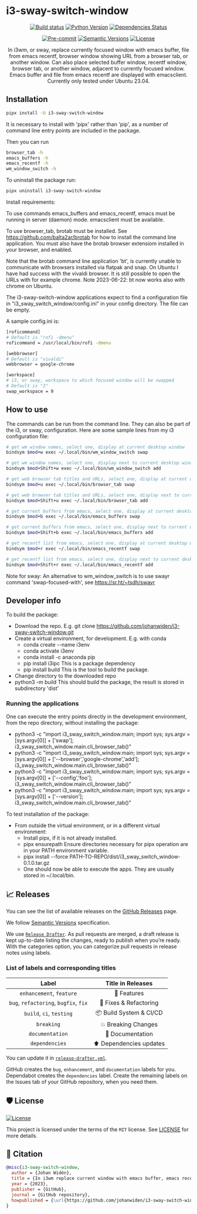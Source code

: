 # i3-sway-switch-window

<div align="center">

[![Build status](https://github.com/johanwiden/i3-sway-switch-window/workflows/build/badge.svg?branch=master&event=push)](https://github.com/johanwiden/i3-sway-switch-window/actions?query=workflow%3Abuild)
[![Python Version](https://img.shields.io/pypi/pyversions/i3-sway-switch-window.svg)](https://pypi.org/project/i3-sway-switch-window/)
[![Dependencies Status](https://img.shields.io/badge/dependencies-up%20to%20date-brightgreen.svg)](https://github.com/johanwiden/i3-sway-switch-window/pulls?utf8=%E2%9C%93&q=is%3Apr%20author%3Aapp%2Fdependabot)

[![Pre-commit](https://img.shields.io/badge/pre--commit-enabled-brightgreen?logo=pre-commit&logoColor=white)](https://github.com/johanwiden/i3-sway-switch-window/blob/master/.pre-commit-config.yaml)
[![Semantic Versions](https://img.shields.io/badge/%20%20%F0%9F%93%A6%F0%9F%9A%80-semantic--versions-e10079.svg)](https://github.com/johanwiden/i3-sway-switch-window/releases)
[![License](https://img.shields.io/github/license/johanwiden/i3-sway-switch-window)](https://github.com/johanwiden/i3-sway-switch-window/blob/master/LICENSE)

In i3wm, or sway, replace currently focused window with emacs buffer, file from emacs recentf, browser window showing URL from a browser tab, or another window.
Can also place selected buffer window, recentf window, browser tab, or another window, adjacent to currently focused window.
Emacs buffer and file from emacs recentf are displayed with emacsclient. Currently only tested under Ubuntu 23.04.

</div>

## Installation

```bash
pipx install -U i3-sway-switch-window
```

It is necessary to install with 'pipx' rather than 'pip', as a number of command line entry points are included in the package.

Then you can run

```bash
browser_tab -h
emacs_buffers -h
emacs_recentf -h
wm_window_switch -h
```

To uninstall the package run:
```bash
pipx uninstall i3-sway-switch-window
```

Install requirements:

To use commands emacs_buffers and emacs_recentf, emacs must be running in server (daemon) mode. emacsclient must be available.

To use browser_tab, brotab must be installed. See https://github.com/balta2ar/brotab for how to install the command line application.
You must also have the brotab browser extensiom installed in your browser, and enabled.

Note that the brotab command line application 'bt', is currently unable to communicate with browsers installed via flatpak and snap.
On Ubuntu I have had success with the vivaldi browser. It is still possible to open the URLs with for example chrome.
Note 2023-06-22: bt now works also with chrome on Ubuntu.

The i3-sway-switch-window applications expect to find a configuration file in "i3_sway_switch_window/config.ini" in your config directory.
The file can be empty.

A sample config.ini is:
```bash
[roficommand]
# Default is "rofi -dmenu"
roficommand = /usr/local/bin/rofi -dmenu

[webbrowser]
# Default is "vivaldi"
webbrowser = google-chrome

[workspace]
# i3, or sway, workspace to which focused window will be swapped
# Default is "2"
swap_workspace = 9
```

## How to use
The commands can be run from the command line. They can also be part of the i3, or sway, configuration.
Here are some sample lines from my i3 configuration file:
```bash
# get wm window names, select one, display at current desktop window
bindsym $mod+w exec ~/.local/bin/wm_window_switch swap

# get wm window names, select one, display next to current desktop window
bindsym $mod+Shift+w exec ~/.local/bin/wm_window_switch add

# get web browser tab titles and URLs, select one, display at current desktop window
bindsym $mod+u exec ~/.local/bin/browser_tab swap

# get web browser tab titles and URLs, select one, display next to current desktop window
bindsym $mod+Shift+u exec ~/.local/bin/browser_tab add

# get current buffers from emacs, select one, display at current desktop window
bindsym $mod+b exec ~/.local/bin/emacs_buffers swap

# get current buffers from emacs, select one, display next to current desktop window
bindsym $mod+Shift+b exec ~/.local/bin/emacs_buffers add

# get recentf list from emacs, select one, display at current desktop window
bindsym $mod+r exec ~/.local/bin/emacs_recentf swap

# get recentf list from emacs, select one, display next to current desktop window
bindsym $mod+Shift+r exec ~/.local/bin/emacs_recentf add
```

Note for sway: An alternative to wm_window_switch is to use swayr command 'swap-focused-with', see https://sr.ht/~tsdh/swayr

## Developer info

To build the package:
- Download the repo. E.g. git clone https://github.com/johanwiden/i3-sway-switch-window.git
- Create a virtual environment, for development. E.g. with conda
  - conda create --name i3env
  - conda activate i3env
  - conda install -c anaconda pip
  - pip install i3ipc
    This is a package dependency
  - pip install build
    This is the tool to build the package.
- Change directory to the downloaded repo
- python3 -m build
    This should build the package, the result is stored in subdirectory 'dist'

### Running the applications
One can execute the entry points directly in the development environment, from the repo directory, without installing the package:
- python3 -c "import i3_sway_switch_window.main; import sys; sys.argv = [sys.argv[0]] + ['swap']; i3_sway_switch_window.main.cli_browser_tab()"
- python3 -c "import i3_sway_switch_window.main; import sys; sys.argv = [sys.argv[0]] + ['--browser','google-chrome','add']; i3_sway_switch_window.main.cli_browser_tab()"
- python3 -c "import i3_sway_switch_window.main; import sys; sys.argv = [sys.argv[0]] + ['--config','foo']; i3_sway_switch_window.main.cli_browser_tab()"
- python3 -c "import i3_sway_switch_window.main; import sys; sys.argv = [sys.argv[0]] + ['--version']; i3_sway_switch_window.main.cli_browser_tab()"

To test installation of the package:
- From outside the virtual environment, or in a different virtual environment:
  - Install pipx, if it is not already installed.
  - pipx ensurepath
    Ensure directories necessary for pipx operation are in your PATH environment variable.
  - pipx install --force PATH-TO-REPO/dist/i3_sway_switch_window-0.1.0.tar.gz
  - One should now be able to execute the apps. They are usually stored in ~/.local/bin.

## 📈 Releases

You can see the list of available releases on the [GitHub Releases](https://github.com/johanwiden/i3-sway-switch-window/releases) page.

We follow [Semantic Versions](https://semver.org/) specification.

We use [`Release Drafter`](https://github.com/marketplace/actions/release-drafter). As pull requests are merged, a draft release is kept up-to-date listing the changes, ready to publish when you’re ready. With the categories option, you can categorize pull requests in release notes using labels.

### List of labels and corresponding titles

|               **Label**               |  **Title in Releases**  |
| :-----------------------------------: | :---------------------: |
|       `enhancement`, `feature`        |       🚀 Features       |
| `bug`, `refactoring`, `bugfix`, `fix` | 🔧 Fixes & Refactoring  |
|       `build`, `ci`, `testing`        | 📦 Build System & CI/CD |
|              `breaking`               |   💥 Breaking Changes   |
|            `documentation`            |    📝 Documentation     |
|            `dependencies`             | ⬆️ Dependencies updates |

You can update it in [`release-drafter.yml`](https://github.com/johanwiden/i3-sway-switch-window/blob/master/.github/release-drafter.yml).

GitHub creates the `bug`, `enhancement`, and `documentation` labels for you. Dependabot creates the `dependencies` label. Create the remaining labels on the Issues tab of your GitHub repository, when you need them.

## 🛡 License

[![License](https://img.shields.io/github/license/johanwiden/i3-sway-switch-window)](https://github.com/johanwiden/i3-sway-switch-window/blob/master/LICENSE)

This project is licensed under the terms of the `MIT` license. See [LICENSE](https://github.com/johanwiden/i3-sway-switch-window/blob/master/LICENSE) for more details.

## 📃 Citation

```bibtex
@misc{i3-sway-switch-window,
  author = {Johan Widén},
  title = {In i3wm replace current window with emacs buffer, emacs recentf file, or browser tab},
  year = {2023},
  publisher = {GitHub},
  journal = {GitHub repository},
  howpublished = {\url{https://github.com/johanwiden/i3-sway-switch-window}}
}
```
